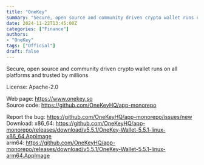 ```yaml
---
title: "OneKey"
summary: "Secure, open source and community driven crypto wallet runs on all platforms and trusted by millions"
date: 2024-11-22T13:45:00Z
categories: ["Finance"]
authors:
- "OneKey"
tags: ["Official"]
draft: false
---
```


Secure, open source and community driven crypto wallet runs on all platforms and trusted by millions

License: Apache-2.0

Web page: <https://www.onekey.so>  
Source code: <https://github.com/OneKeyHQ/app-monorepo>

Report the bug: <https://github.com/OneKeyHQ/app-monorepo/issues/new>  
Download:   x86_64: <https://github.com/OneKeyHQ/app-monorepo/releases/download/v5.5.1/OneKey-Wallet-5.5.1-linux-x86_64.AppImage>  
            arm64: <https://github.com/OneKeyHQ/app-monorepo/releases/download/v5.5.1/OneKey-Wallet-5.5.1-linux-arm64.AppImage>

